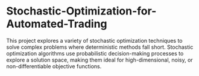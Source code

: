 # Stochastic-Optimization-for-Automated-Trading
This project explores a variety of stochastic optimization techniques to solve complex problems where deterministic methods fall short. Stochastic optimization algorithms use probabilistic decision-making processes to explore a solution space, making them ideal for high-dimensional, noisy, or non-differentiable objective functions.
